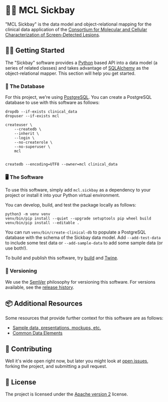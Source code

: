 # 👩‍⚕️ MCL Sickbay

"MCL Sickbay" is the data model and object-relational mapping for the clinical data application of the [Consortium for Molecular and Cellular Characterization of Screen-Detected Lesions](https://mcl.nci.nih.gov/).


## 🏃‍♀️ Getting Started

The "Sickbay" software provides a [Python](https://python.org/) based API into a data model (a series of related classes) and takes advantage of [SQLAlchemy](https://www.sqlalchemy.org/) as the object-relational mapper. This section will help you get started.


### 📀 The Database

For this project, we're using [PostgreSQL](https://www.postgresql.org). You can create a PostgreSQL database to use with this software as follows:

```console
dropdb --if-exists clinical_data
dropuser --if-exists mcl

createuser \
    --createdb \
    --inherit \
    --login \
    --no-createrole \
    --no-superuser \
    mcl


createdb --encoding=UTF8 --owner=mcl clinical_data
```


### 🖥 The Software

To use this software, simply add `mcl.sickbay` as a dependency to your project or install it into your Python virtual environment.

You can develop, build, and test the package locally as follows:

```console
python3 -m venv venv
venv/bin/pip install --quiet --upgrade setuptools pip wheel build
venv/bin/pip install --editable .
```

You can run `venv/bin/create-clinical-db` to populate a PostgreSQL database with the schema of the Sickbay data model. Add `--add-test-data` to include some test data or `--add-sample-data` to add some sample data (or use both!).

To build and publish this software, try [build](https://pypi.org/project/build/) and [Twine](https://twine.readthedocs.io/).


### 🔢 Versioning

We use the [SemVer](https://semver.org/) philosophy for versioning this software. For versions available, see the [release history](https://pypi.org/project/mcl.sickbay/#history).


## 📦 Additional Resources

Some resources that provide further context for this software are as follows:

-   [Sample data, presentations, mockups, etc.](https://drive.google.com/drive/folders/1oXqRl-Aw2TSF70D9sPJaW99F9hyPiFHY?usp=sharing)
-   [Common Data Elements](https://mcl.nci.nih.gov/resources/standards/mcl-cdes)


## 👥 Contributing

Well it's wide open right now, but later you might look at [open issues](https://github.com/MCLConsortium/mcl.sickbay/issues), forking the project, and submitting a pull request.


## 📃 License

The project is licensed under the [Apache version 2](LICENSE.txt) license.



